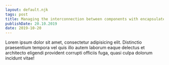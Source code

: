 ```yaml
---
layout: default.njk
tags: post
title: Managing the interconnection between components with encapsulated spacing
publishDate: 20.10.2019
date: 2019-10-20
---
```


Lorem ipsum dolor sit amet, consectetur adipisicing elit. Distinctio praesentium tempora vel quis illo autem laborum eaque delectus et architecto eligendi provident corrupti officiis fuga, quasi culpa dolorum incidunt vitae!
